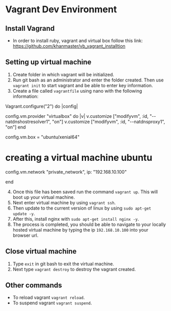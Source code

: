 # Vagrant Dev Environment

## Install Vagrand

- In order to install ruby, vagrant and virtual box follow this link: https://github.com/khanmaster/vb_vagrant_installtion

## Setting up virtual machine

1. Create folder in which vagrant will be initialized.
2. Run git bash as an administrator and enter the folder created. Then use `vagrant init` to start vagrant and be able to enter key information.
3. Create a file called `vagrantfile` using nano with the following information:

Vagrant.configure("2") do |config|

  config.vm.provider "virtualbox" do |v|
    v.customize ["modifyvm", :id, "--natdnshostresolver1", "on"]
    v.customize ["modifyvm", :id, "--natdnsproxy1", "on"]
  end

 config.vm.box = "ubuntu/xenial64"
 # creating a virtual machine ubuntu 
 config.vm.network "private_network", ip: "192.168.10.100"
 
end

4. Once this file has been saved run the command `vagrant up`. This will boot up your virtual machine.
5. Next enter virtual machine by using `vagrant ssh`.
6. Then update to the current version of linux by using `sudo apt-get update -y`.
7. After this, install nginx with `sudo apt-get install nginx -y`.
8. The process is completed, you should be able to navigate to your locally hosted virtual machine by typing the ip `192.168.10.100` into your browser url.

## Close virtual machine

1. Type `exit` in git bash to exit the virtual machine.
2. Next type `vagrant destroy` to destroy the vagrant created.


## Other commands

- To reload vagrant `vagrant reload`.
- To suspend vagrant `vagrant suspend`.


